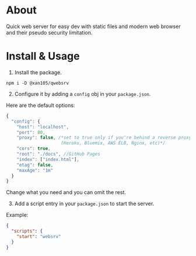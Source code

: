 About
=====

Quick web server for easy dev with static files and modern web browser and their pseudo security limitation.

Install & Usage
===============

1. Install the package.

```
npm i -D @xan105/qwebsrv
```

2. Configure it by adding a `config` obj in your `package.json`.

Here are the default options:

```js
{
  "config": {
    "host": "localhost",
    "port": 80,
    "proxy": false, /*set to true only if you're behind a reverse proxy 
                     (Heroku, Bluemix, AWS ELB, Nginx, etc)*/
    "cors": true,
    "root": "./docs", //GitHub Pages
    "index": ["index.html"], 
    "etag": false,
    "maxAge": "1m"
  }
}
```

Change what you need and you can omit the rest.

3. Add a script entry in your `package.json` to start the server.

Example:

```json
{
  "scripts": {
    "start": "websrv"
  }
}
```
